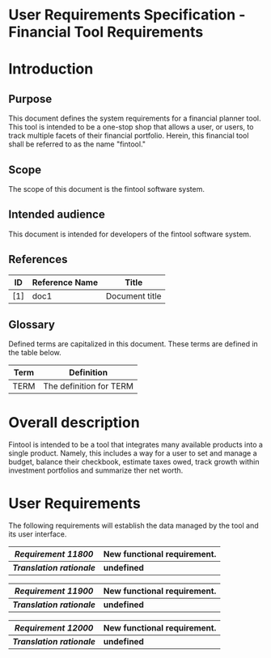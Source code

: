 # User Requirements Specification - Financial Tool Requirements
# Introduction    
## Purpose    
This document defines the system requirements for a financial planner tool. This tool is intended to be a one-stop shop that allows a user, or users, to track multiple facets of their financial portfolio. Herein, this financial tool shall be referred to as the name "fintool."    

## Scope    
The scope of this document is the fintool software system.    

## Intended audience    
This document is intended for developers of the fintool software system.    

## References    
| ID | Reference Name | Title          |
|----|----------------|----------------|
| [1]| doc1           | Document title |    

## Glossary    
Defined terms are capitalized in this document. These terms are defined in the table below.    

| Term | Definition             |
|------|------------------------|
| TERM | The definition for TERM|    

# Overall description    
Fintool is intended to be a tool that integrates many available products into a single product. Namely, this includes a way for a user to set and manage a budget, balance their checkbook, estimate taxes owed, track growth within investment portfolios and summarize ther net worth.    

# User Requirements    
The following requirements will establish the data managed by the tool and its user interface.    

| _Requirement 11800_         | New functional requirement. |    
|-----------------------------|-----------------------------|    
| ___Translation rationale___ | __undefined__               |    

| _Requirement 11900_         | New functional requirement. |    
|-----------------------------|-----------------------------|    
| ___Translation rationale___ | __undefined__               |    

| _Requirement 12000_         | New functional requirement. |    
|-----------------------------|-----------------------------|    
| ___Translation rationale___ | __undefined__               |    

